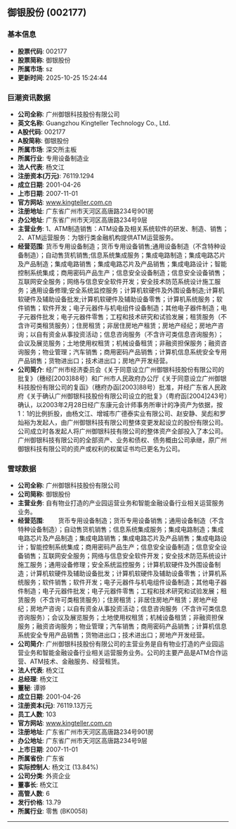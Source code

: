 ## 御银股份 (002177)

### 基本信息

- **股票代码**: 002177
- **股票简称**: 御银股份
- **所属市场**: sz
- **更新时间**: 2025-10-25 15:24:44

### 巨潮资讯数据

- **公司全称**: 广州御银科技股份有限公司
- **英文名称**: Guangzhou Kingteller Technology Co., Ltd.
- **A股代码**: 002177
- **A股简称**: 御银股份
- **所属市场**: 深交所主板
- **所属行业**: 专用设备制造业
- **法人代表**: 杨文江
- **注册资本(万元)**: 76119.1294
- **成立日期**: 2001-04-26
- **上市日期**: 2007-11-01
- **官方网站**: www.kingteller.com.cn
- **注册地址**: 广东省广州市天河区高唐路234号901房
- **办公地址**: 广东省广州市天河区高唐路234号9层
- **主营业务**: 1、ATM制造销售：ATM设备及相关系统软件的研发、制造、销售；2、ATM运营服务：为银行类金融机构提供ATM运营服务。
- **经营范围**: 货币专用设备制造；货币专用设备销售;通用设备制造（不含特种设备制造）；自动售货机销售;信息系统集成服务；集成电路制造；集成电路芯片及产品制造；集成电路销售；集成电路芯片及产品销售；集成电路设计；智能控制系统集成；商用密码产品生产；信息安全设备制造；信息安全设备销售；互联网安全服务；网络与信息安全软件开发；安全技术防范系统设计施工服务；通用设备修理;安全系统监控服务；计算机软硬件及外围设备制造;计算机软硬件及辅助设备批发;计算机软硬件及辅助设备零售；计算机系统服务；软件销售；软件开发；电子元器件与机电组件设备制造；其他电子器件制造；电子元器件批发；电子元器件零售；工程和技术研究和试验发展；租赁服务（不含许可类租赁服务）；住房租赁；非居住房地产租赁；房地产经纪；房地产咨询；以自有资金从事投资活动；信息咨询服务（不含许可类信息咨询服务）；会议及展览服务；土地使用权租赁；机械设备租赁；非融资担保服务；融资咨询服务；物业管理；汽车销售；商用密码产品销售；计算机信息系统安全专用产品销售；货物进出口；技术进出口；房地产开发经营。
- **公司简介**: 经广州市经济委员会《关于同意设立广州御银科技股份有限公司的批复》（穗经[2003]88号）和广州市人民政府办公厅《关于同意设立广州御银科技股份有限公司的复函》（穗府办函[2003]88号）批准，并经广东省人民政府《关于确认广州御银科技股份有限公司设立的批复》（粤府函[2004]243号）确认，以2003年2月28日经广东康元会计师事务所审计的净资产为依据，按1：1的比例折股，由杨文江、增城市广德泰实业有限公司、赵安静、吴彪和罗灿裕为发起人，由广州御银科技有限公司整体变更发起设立的股份有限公司。公司成立时各发起人将广州御银科技有限公司的整体资产全部投入了本公司。广州御银科技有限公司的全部资产、业务和债权、债务概由公司承继，原广州御银科技有限公司的资产或权利的权属证书均已更名为公司。

### 雪球数据

- **公司全称**: 广州御银科技股份有限公司
- **公司简称**: 御银股份
- **主营业务**: 自有物业打造的产业园运营业务和智能金融设备行业相关运营服务业务。
- **经营范围**: 　　货币专用设备制造；货币专用设备销售；通用设备制造（不含特种设备制造）；自动售货机销售；信息系统集成服务；集成电路制造；集成电路芯片及产品制造；集成电路销售；集成电路芯片及产品销售；集成电路设计；智能控制系统集成；商用密码产品生产；信息安全设备制造；信息安全设备销售；互联网安全服务；网络与信息安全软件开发；安全技术防范系统设计施工服务；通用设备修理；安全系统监控服务；计算机软硬件及外围设备制造；计算机软硬件及辅助设备批发；计算机软硬件及辅助设备零售；计算机系统服务；软件销售；软件开发；电子元器件与机电组件设备制造；其他电子器件制造；电子元器件批发；电子元器件零售；工程和技术研究和试验发展；租赁服务（不含许可类租赁服务）；住房租赁；非居住房地产租赁；房地产经纪；房地产咨询；以自有资金从事投资活动；信息咨询服务（不含许可类信息咨询服务）；会议及展览服务；土地使用权租赁；机械设备租赁；非融资担保服务；融资咨询服务；物业管理；汽车销售；商用密码产品销售；计算机信息系统安全专用产品销售；货物进出口；技术进出口；房地产开发经营。
- **公司简介**: 广州御银科技股份有限公司的主营业务是自有物业打造的产业园运营业务和智能金融设备行业相关运营服务业务。公司的主要产品是ATM合作运营、ATM技术、金融服务、经营租赁。
- **法人代表**: 杨文江
- **总经理**: 杨文江
- **董秘**: 谭骅
- **成立日期**: 2001-04-26
- **注册资本(元)**: 76119.13万元
- **员工人数**: 103
- **官方网站**: www.kingteller.com.cn
- **注册地址**: 广东省广州市天河区高唐路234号901房
- **办公地址**: 广东省广州市天河区高唐路234号9层
- **上市日期**: 2007-11-01
- **所属省份**: 广东省
- **实际控制人**: 杨文江 (13.84%)
- **公司分类**: 外资企业
- **董事长**: 杨文江
- **高管人数**: 6
- **发行价格**: 13.79
- **所属行业**: 零售 (BK0058)

---